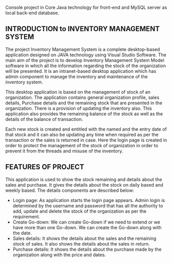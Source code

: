Console project in Core Java technology for front-end and MySQL server as local back-end database.


## INTRODUCTION to INVENTORY MANAGEMENT SYSTEM
<P> The project Inventory Management System is a complete desktop-based application designed on JAVA technology using Visual Studio Software. The main aim of the project is to develop Inventory Management System Model software in which all the information regarding the stock of the organization will be presented. It is an intranet-based desktop application which has admin component to manage the inventory and maintenance of the inventory system.<P>
  
<p>This desktop application is based on the management of stock of an organization. The application contains general organization profile, sales details, Purchase details and the remaining stock that are presented in the organization. There is a provision of updating the inventory also. This application also provides the remaining balance of the stock as well as the details of the balance of transaction.<p>
  
<p>Each new stock is created and entitled with the named and the entry date of that stock and it can also be updating any time when required as per the transaction or the sales is returned in case. Here the login page is created in order to protect the management of the stock of organization in order to prevent it from the threads and misuse of the inventory.<p>

## FEATURES OF PROJECT
This application is used to show the stock remaining and details about the sales and purchase. It gives the details about the stock on daily based and weekly based. The details components are described below:
*	Login page: As application starts the login page appears. Admin login is determined by the username and password that has all the authority to add, update and delete the stock of the organization as per the requirement.
*	Create Go-down: We can create Go-down if we need to extend or we have more than one Go-down. We can create the Go-down along with the date.
*	Sales details: It shows the details about the sales and the remaining stock of sales. It also shows the details about the sales in return.
*	Purchase details: It shows the details about the purchase made by the organization along with the price and dates.
